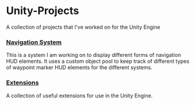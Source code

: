 # Unity-Projects
A collection of projects that I've worked on for the Unity Engine

### [Navigation System](/Navigation-System/)
This is a system I am working on to display different forms of navigation HUD elements.  It uses a custom object pool to keep track of different types of waypoint marker HUD elements for the different systems.

### [Extensions](/Extensions/)
A collection of useful extensions for use in the Unity Engine.